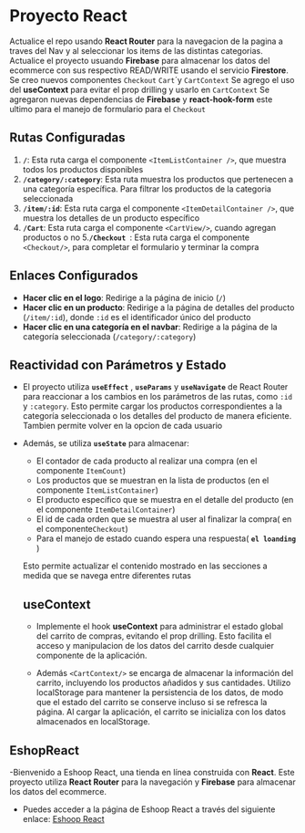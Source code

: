 # Proyecto React 

Actualice el repo usando **React Router** para la navegacion de la pagina a traves del Nav y al seleccionar los items de las distintas categorias.
Actualice el proyecto usuando **Firebase** para almacenar los datos del ecommerce con sus respectivo READ/WRITE usando el servicio **Firestore**.
Se creo nuevos componentes `Checkout` `Cart`´y `CartContext` 
Se agrego el uso del **useContext** para evitar el prop drilling y usarlo en `CartContext`
Se agregaron nuevas dependencias de **Firebase** y **react-hook-form** este ultimo para el manejo de formulario para el `Checkout`

## Rutas Configuradas

1. **`/`**: Esta ruta carga el componente `<ItemListContainer />`, que muestra todos los productos disponibles
2. **`/category/:category`**: Esta ruta muestra los productos que pertenecen a una categoría específica. Para filtrar los productos de la categoria seleccionada
3. **`/item/:id`**: Esta ruta carga el componente `<ItemDetailContainer />`, que muestra los detalles de un producto específico 
4. **`/Cart`**: Esta ruta carga el componente `<CartView/>`, cuando agregan productos o no
5.**`/Checkout `**: Esta ruta carga el componente `<Checkout/>`, para completar el formulario y terminar la compra

## Enlaces Configurados

- **Hacer clic en el logo**: Redirige a la página de inicio (`/`)
- **Hacer clic en un producto**: Redirige a la página de detalles del producto (`/item/:id`), donde `:id` es el identificador único del producto
- **Hacer clic en una categoría en el navbar**: Redirige a la página de la categoría seleccionada (`/category/:category`)

## Reactividad con Parámetros y Estado

- El proyecto utiliza **`useEffect`** , **`useParams`** y **`useNavigate`** de React Router para reaccionar a los cambios en los parámetros de las rutas, como `:id` y `:category`. Esto permite cargar los productos correspondientes a la categoría seleccionada o los detalles del producto de manera eficiente. Tambien permite volver en la opcion de cada usuario
  
- Además, se utiliza **`useState`** para almacenar:
  - El contador de cada producto al realizar una compra (en el componente `ItemCount`)
  - Los productos que se muestran en la lista de productos (en el componente `ItemListContainer`)
  - El producto específico que se muestra en el detalle del producto (en el componente `ItemDetailContainer`)
  - El id de cada orden que se muestra al user al finalizar la compra( en el componente`Checkout`)
  - Para el manejo de estado cuando espera una respuesta( **`el loanding`** )
  
  Esto permite actualizar el contenido mostrado en las secciones a medida que se navega entre diferentes rutas

  ## useContext
  
  - Implemente el hook **useContext** para administrar el estado global del carrito de compras, evitando el prop drilling. Esto facilita el acceso y manipulacion de los datos del carrito desde cualquier componente de la aplicación.

  - Además `<CartContext/>` se encarga de almacenar la información del carrito, incluyendo los productos añadidos y sus cantidades. Utilizo localStorage para mantener la persistencia de los datos, de modo que el estado del carrito se conserve incluso si se refresca la página. Al cargar la aplicación, el carrito se inicializa con los datos almacenados en localStorage.

## EshopReact

-Bienvenido a Eshoop React, una tienda en línea construida con **React**. Este proyecto utiliza **React Router** para la navegación y **Firebase** para almacenar los datos del ecommerce.

- Puedes acceder a la página de Eshoop React a través del siguiente enlace:
    [Eshoop React](https://eshoop-react.netlify.app/)
